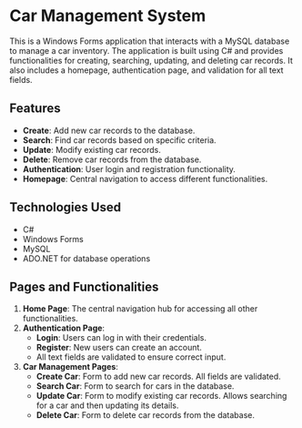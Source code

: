 # Car Management System

This is a Windows Forms application that interacts with a MySQL database to manage a car inventory. The application is built using C# and provides functionalities for creating, searching, updating, and deleting car records. It also includes a homepage, authentication page, and validation for all text fields.

## Features

- **Create**: Add new car records to the database.
- **Search**: Find car records based on specific criteria.
- **Update**: Modify existing car records.
- **Delete**: Remove car records from the database.
- **Authentication**: User login and registration functionality.
- **Homepage**: Central navigation to access different functionalities.

## Technologies Used

- C#
- Windows Forms
- MySQL
- ADO.NET for database operations

## Pages and Functionalities

1. **Home Page**: The central navigation hub for accessing all other functionalities.
2. **Authentication Page**: 
   - **Login**: Users can log in with their credentials.
   - **Register**: New users can create an account.
   - All text fields are validated to ensure correct input.
3. **Car Management Pages**:
   - **Create Car**: Form to add new car records. All fields are validated.
   - **Search Car**: Form to search for cars in the database.
   - **Update Car**: Form to modify existing car records. Allows searching for a car and then updating its details.
   - **Delete Car**: Form to delete car records from the database.
